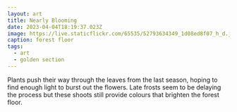 ```yaml
---
layout: art
title: Nearly Blooming
date: 2023-04-04T18:19:37.023Z
image: https://live.staticflickr.com/65535/52793634349_1d08ed8f07_h_d.jpg
caption: forest floor
tags:
  - art
  - golden section
---
```

Plants push their way through the leaves from the last season, hoping to find enough light to burst out the flowers. Late frosts seem to be delaying the process but these shoots still provide colours that brighten the forest floor.